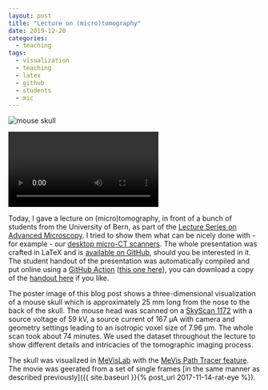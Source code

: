 ```yaml
---
layout: post
title: "Lecture on (micro)tomography"
date: 2019-12-20
categories:
  - teaching
tags:
  - visualization
  - teaching
  - latex
  - github
  - students
  - mic
---
```


![mouse skull](/assets/2019/12/20/lecture-on-microtomography/mouse_skull.gif)

![mouse skull](/assets/2019/12/20/lecture-on-microtomography/mouse_skull.mp4)

Today, I gave a lecture on (micro)tomography, in front of a bunch of students from the University of Bern, as part of the [Lecture Series on Advanced Microscopy](https://www.mic.unibe.ch/lecture.php).
I tried to show them what can be nicely done with - for example - our [desktop micro-CT scanners](bruker.com/skyscan1272).
The whole presentation was crafted in LaTeX and is [available on GitHub](https://github.com/habi/lecture.microtomography), should you be interested in it.
The student handout of the presentation was automatically compiled and put online using a [GitHub Action](https://github.com/features/actions) ([this one here](https://github.com/xu-cheng/latex-action)), you can download a copy of the [handout here](https://habi.github.io/Lecture.Microtomography/XRayMicroTomography.Handout.pdf) if you like.

The poster image of this blog post shows a three-dimensional visualization of a mouse skull which is approximately 25 mm long from the nose to the back of the skull.
The mouse head was scanned on a [SkyScan 1172](https://web.archive.org/web/20180816222756/http://bruker-microct.com/products/1172.htm) with a source voltage of 59 kV, a source current of 167 µA with camera and geometry settings leading to an isotropic voxel size of 7.96 µm.
The whole scan took about 74 minutes.
We used the dataset throughout the lecture to show different details and intricacies of the tomographic imaging process.

The skull was visualized in [MeVisLab](http://www.sci.utah.edu/software/imagevis3d.html) with the [MeVis Path Tracer feature](https://mevislabdownloads.mevis.de/docs/3.1/MeVisLab/Standard/Documentation/Publish/Overviews/PathTracerOverview.html).
The movie was geerated from a set of single frames [in the same manner as described previously]({{ site.baseurl }}{% post_url 2017-11-14-rat-eye %}).
